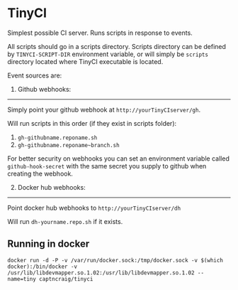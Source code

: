 TinyCI
======

Simplest possible CI server. Runs scripts in response to events.

All scripts should go in a scripts directory. Scripts directory can be defined by `TINYCI-SCRIPT-DIR` environment variable, or will simply be `scripts` directory located where TinyCI executable is located.

Event sources are:

1. Github webhooks:
-------
Simply point your github webhook at `http://yourTinyCIserver/gh`.

Will run scripts in this order (if they exist in scripts folder):

1. `gh-githubname.reponame.sh`
2. `gh-githubname.reponame~branch.sh`

For better security on webhooks you can set an environment variable called `github-hook-secret` with the same secret you supply to github when creating the webhook.
	
2. Docker hub webhooks:
----

Point docker hub webhooks to `http://yourTinyCIserver/dh`

Will run `dh-yourname.repo.sh` if it exists.


Running in docker
----
`docker run -d -P -v /var/run/docker.sock:/tmp/docker.sock -v $(which docker):/bin/docker -v /usr/lib/libdevmapper.so.1.02:/usr/lib/libdevmapper.so.1.02 --name=tiny captncraig/tinyci`

